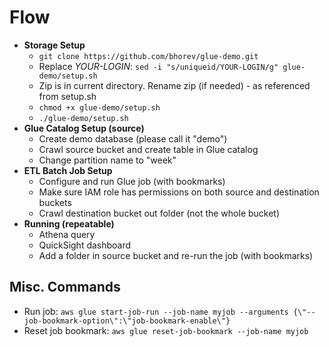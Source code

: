 # Flow

* **Storage Setup**
    * `git clone https://github.com/bhorev/glue-demo.git`
    * Replace _YOUR-LOGIN_: `sed -i "s/uniqueid/YOUR-LOGIN/g" glue-demo/setup.sh`
    * Zip is in current directory. Rename zip (if needed) - as referenced from setup.sh
    * `chmod +x glue-demo/setup.sh`
    * `./glue-demo/setup.sh`
* **Glue Catalog Setup (source)**
   * Create demo database (please call it "demo")
   * Crawl source bucket and create table in Glue catalog
   * Change partition name to "week"
* **ETL Batch Job Setup**
   * Configure and run Glue job (with bookmarks)
   * Make sure IAM role has permissions on both source and destination buckets
   * Crawl destination bucket out folder (not the whole bucket)
* **Running (repeatable)**
   * Athena query
   * QuickSight dashboard
   * Add a folder in source bucket and re-run the job (with bookmarks)

## Misc. Commands
* Run job: `aws glue start-job-run --job-name myjob --arguments {\"--job-bookmark-option\":\"job-bookmark-enable\"}`
* Reset job bookmark: `aws glue reset-job-bookmark --job-name myjob`
